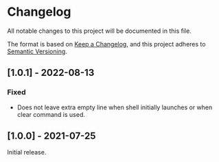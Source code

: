 # Changelog

All notable changes to this project will be documented in this file.

The format is based on [Keep a Changelog](https://keepachangelog.com/en/1.0.0/),
and this project adheres to [Semantic Versioning](https://semver.org/spec/v2.0.0.html).

## [1.0.1] - 2022-08-13

### Fixed

  - Does not leave extra empty line when shell initially launches or when clear command is used.

## [1.0.0] - 2021-07-25

Initial release.
